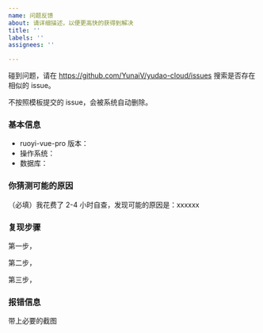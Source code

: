 ```yaml
---
name: 问题反馈
about: 请详细描述，以便更高快的获得到解决
title: ''
labels: ''
assignees: ''

---
```


碰到问题，请在 <https://github.com/YunaiV/yudao-cloud/issues> 搜索是否存在相似的 issue。

不按照模板提交的 issue，会被系统自动删除。

### 基本信息

- ruoyi-vue-pro 版本：
- 操作系统：
- 数据库：

### 你猜测可能的原因

（必填）我花费了 2-4 小时自查，发现可能的原因是：xxxxxx

### 复现步骤

第一步，

第二步，

第三步，

### 报错信息

带上必要的截图
